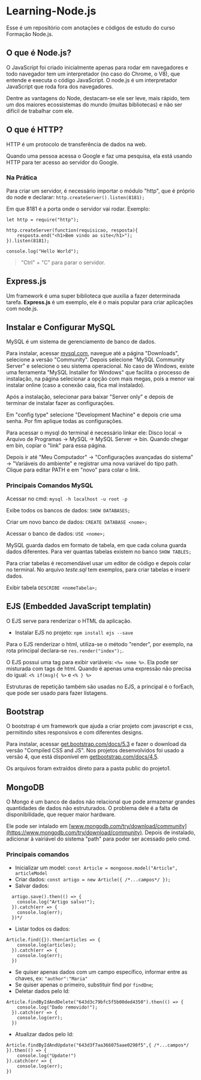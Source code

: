# Learning-Node.js
Esse é um repositório com anotações e códigos de estudo do curso Formação Node.js.

## O que é Node.js?

O JavaScript foi criado inicialmente apenas para rodar em navegadores e todo navegador tem um interpretador (no caso do Chrome, o V8), que entende e executa o código JavaScript. O node.js é um interpretador JavaScript que roda fora dos navegadores.

Dentre as vantagens do Node, destacam-se ele ser leve, mais rápido, tem um dos maiores ecossistemas do mundo (muitas bibliotecas) e não ser difícil de trabalhar com ele.

## O que é HTTP?

HTTP é um protocolo de transferência de dados na web.

Quando uma pessoa acessa o Google e faz uma pesquisa, ela está usando HTTP para ter acesso ao servidor do Google.

### Na Prática

Para criar um servidor, é necessário importar o módulo "http", que é próprio do node e declarar: `http.createServer().listen(8181);`

Em que 8181 é a porta onde o servidor vai rodar. Exemplo:

```
let http = require("http");

http.createServer(function(requisicao, resposta){
    resposta.end("<h1>Bem vindo ao site</h1>");
}).listen(8181);

console.log("Hello World");
```

>"Ctrl" + "C" para parar o servidor.

## Express.js

Um framework é uma super biblioteca que auxilia a fazer determinada tarefa. **Express.js** é um exemplo, ele é o mais popular para criar aplicações com node.js. 

## Instalar e Configurar MySQL

MySQL é um sistema de gerenciamento de banco de dados. 

Para instalar, acessar [mysql.com](www.mysql.com), navegue até a página "Downloads", selecione a versão "Community". Depois selecione "MySQL Community Server" e selecione o seu sistema operacional. No caso de Windows, existe uma ferramenta "MySQL Installer for Windows" que facilita o processo de instalação, na página selecionar a opção com mais megas, pois a menor vai instalar online (caso a conexão caia, fica mal instalado).

Após a instalação, selecionar para baixar "Server only" e depois de terminar de instalar fazer as configurações.

Em "config type" selecione "Development Machine" e depois crie uma senha. Por fim aplique todas as configurações. 

Para acessar o mysql do terminal é necessário linkar ele: Disco local -> Arquivo de Programas -> MySQL -> MySQL Server -> bin. Quando chegar em bin, copiar o "link" para essa página. 

Depois ir até "Meu Computador" -> "Configurações avançadas do sistema" -> "Variáveis do ambiente" e registrar uma nova variável do tipo path. Clique para editar PATH e em "novo" para colar o link.

### Principais Comandos MySQL

Acessar no cmd: `mysql -h localhost -u root -p`

Exibe todos os bancos de dados: `SHOW DATABASES;`

Criar um novo banco de dados: `CREATE DATABASE <nome>;`

Acessar o banco de dados: `USE <nome>;`  

MySQL guarda dados em formato de tabela, em que cada coluna guarda dados diferentes. Para ver quantas tabelas existem no banco `SHOW TABLES;`

Para criar tabelas é recomendável usar um editor de código e depois colar no terminal. No arquivo _teste.sql_ tem exemplos, para criar tabelas e inserir dados.

Exibir tabela `DESCRIBE <nomeTabela>;`

## EJS (Embedded JavaScript templatin)

O EJS serve para renderizar o HTML da aplicação.

- Instalar EJS no projeto: `npm install ejs --save`

Para o EJS renderizar o html, utiliza-se o método "render", por exemplo, na rota principal declara-se `res.render("index");`.

O EJS possui uma tag para exibir variáveis: `<%= nome %>`. Ela pode ser misturada com tags de html. Quando é apenas uma expressão não precisa do igual: `<% if(msg){ %>` e `<% } %>`

Estruturas de repetição também são usadas no EJS, a principal é o forEach, que pode ser usado para fazer listagens.

## Bootstrap

O bootstrap é um framework que ajuda a criar projeto com javascript e css, permitindo sites responsivos e com diferentes designs. 

Para instalar, acessar [get.bootstrap.com/docs/5.3](https://getbootstrap.com/docs/5.3/getting-started/download/) e fazer o download da versão "Compiled CSS and JS". Nos projetos desenvolvidos foi usado a versão 4, que está disponível em [getbootstrap.com/docs/4.5](https://getbootstrap.com/docs/4.5/getting-started/download/).

Os arquivos foram extraídos direto para a pasta public do projeto1. 

## MongoDB

O Mongo é um banco de dados não relacional que pode armazenar grandes quantidades de dados não estruturados. O problema dele é a falta de disponibilidade, que requer maior hardware.

Ele pode ser intalado em [www.mongodb.com/try/download/community](https://www.mongodb.com/try/download/community). Depois de instalado, adicionar à vairiável do sistema "path" para poder ser acessado pelo cmd.   
  
### Principais comandos 

- Inicializar um model: `const Article = mongoose.model("Article", articleModel`     
- Criar dados: `const artigo = new Article({ /*...campos*/ });`
- Salvar dados:
```
  artigo.save().then(() => {
    console.log("Artigo salvo!");
  }).catch(err => {
    console.log(err);
  })*/
```
- Listar todos os dados:
```
Article.find({}).then(articles => {
    console.log(articles);
  }).catch(err => {
    console.log(err);
  })
```
  -   Se quiser apenas dados com um campo específico, informar entre as chaves, ex: `"author":"Maria"`
  -   Se quiser apenas o primeiro, substituir find por `findOne`;
- Deletar dados pelo Id:
```
Article.findByIdAndDelete("643d3c79bfc5f5b00ded4350").then(() => {
    console.log("Dado removido!");   
  }).catch(err => {
    console.log(err);
  })
``` 
- Atualizar dados pelo Id:
```
Article.findByIdAndUpdate("643d3f7aa366075aae0298f5",{ /*...campos*/ }).then(() => {
    console.log("Update!")
}).catch(err => {
    console.log(err);
})
```